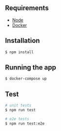 ## Requirements
- [Node](https://nodejs.org/en/)
- [Docker](https://www.docker.com)

## Installation
```bash
$ npm install
```

## Running the app
```bash
$ docker-compose up
```

## Test
```bash
# unit tests
$ npm run test

# e2e tests
$ npm run test:e2e
```